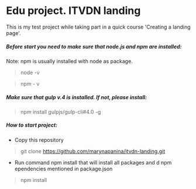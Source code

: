 # Edu project. ITVDN landing

This is my test project while taking part in a quick course 'Creating a landing page'.
##### Before start you need to make sure that node.js and npm are installed: 
Note: npm is usually installed with node as package.
> node -v  
 
> npm - v 
 
##### Make sure that gulp v.4 is installed. If not, please install:
> npm install gulpjs/gulp-cli#4.0 -g


##### How to start project: 

* Copy this repository

> git clone https://github.com/marynapanina/itvdn-landing.git

* Run command npm install that will install all packages and d npm ependencies mentioned in package.json

> npm install 